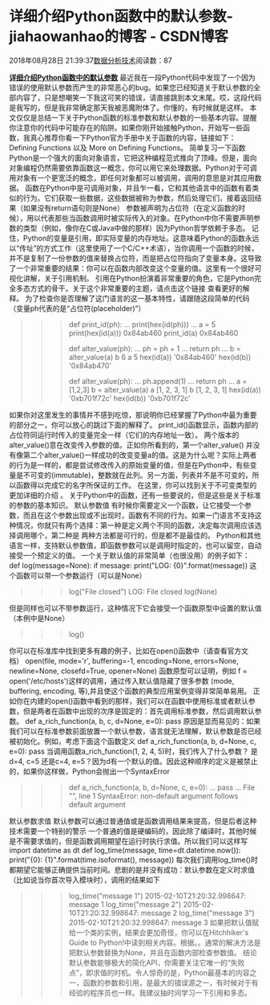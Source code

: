 
# 详细介绍Python函数中的默认参数​​​​​​​ - jiahaowanhao的博客 - CSDN博客


2018年08月28日 21:39:37[数据分析技术](https://me.csdn.net/jiahaowanhao)阅读数：87


**[详细介绍Python函数中的默认参数](http://cda.pinggu.org/view/26498.html)**
最近我在一段Python代码中发现了一个因为错误的使用默认参数而产生的非常恶心的bug。如果您已经知道关于默认参数的全部内容了，只是想嘲笑一下我这可笑的错误，请直接跳到本文末尾。哎，这段代码是我写的，但是我非常确定那天我被恶魔附体了。你懂的，有时候就是这样。
本文仅仅是总结一下关于Python函数的标准参数和默认参数的一些基本内容。提醒你注意你的代码中可能存在的陷阱。如果你刚开始接触Python，开始写一些函数，我真心推荐你看一下Python官方手册中关于函数的内容，链接如下：Defining Functions 以及 More on Defining Functions。
简单复习一下函数
Python是一个强大的面向对象语言，它把这种编程范式推向了顶峰。但是，面向对象编程仍然需要依靠函数这一概念，你可以用它来处理数据。Python对于可调用对象有一个更宽泛的概念，即任何对象都可以被调用，调用的意思是对其应用数据。
函数在Python中是可调用对象，并且乍一看，它和其他语言中的函数有着类似的行为。它们获取一些数据，这些数据被称为参数，然后处理它们，接着返回结果（如果没有return语句则是None）
参数被声明为占位符（在定义函数的时候），用以代表那些当函数调用时被实际传入的对象。在Python中你不需要声明参数的类型（例如，像你在C或Java中做的那样）因为Python哲学依赖于多态。
记住，Python的变量是引用，即实际变量的内存地址。这意味着Python的函数永远以“传址”的方式工作（这里使用了一个C/C++术语），当你调用一个函数的时候，并不是复制了一份参数的值来替换占位符，而是把占位符指向了变量本身。这导致了一个非常重要的结果：你可以在函数内部改变这个变量的值。这里有一个很好可视化讲解，关于引用机制。
引用在Python扮演着非常重要的角色，它是Python完全多态方式的骨干。关于这个非常重要的主题，请点击这个链接 查看更好的解释。
为了检查你是否理解了这门语言的这一基本特性，请跟随这段简单的代码（变量ph代表的是“占位符(placeholder)”）
>>> def print_id(ph):
... print(hex(id(ph)))
...
>>> a = 5
>>> print(hex(id(a)))
0x84ab460
>>> print_id(a)
0x84ab460
>>>
>>> def alter_value(ph):
... ph = ph + 1
... return ph
...
>>> b = alter_value(a)
>>> b
6
>>> a
5
>>> hex(id(a))
'0x84ab460'
>>> hex(id(b))
'0x84ab470'
>>>
>>> def alter_value(ph):
... ph.append(1)
... return ph
...
>>> a = [1,2,3]
>>> b = alter_value(a)
>>> a
[1, 2, 3, 1]
>>> b
[1, 2, 3, 1]
>>> hex(id(a))
'0xb701f72c'
>>> hex(id(b))
'0xb701f72c'
>>>
如果你对这里发生的事情并不感到吃惊，那说明你已经掌握了Python中最为重要的部分之一，你可以放心的跳过下面的解释了。
print_id()函数显示，函数内部的占位符同运行时传入的变量完全一样（它们的内存地址一致）。
两个版本的alter_value()意在改变传入参数的值。正如你所看到的，第一个alter_value() 并没有像第二个alter_value()一样成功的改变变量a的值。这是为什么呢？实际上两者的行为是一样的，都是尝试修改传入的原始变量的值，但是在Python中，有些变量是不可变的(immutable)，整数就在此列。另一方面，列表并不是不可变的，所以函数得以完成它的名字所保证的工作。 在这里，你可以找到关于不可变类型的更加详细的介绍 。
关于Python中的函数，还有一些要说的，但是这些是关于标准的参数的基本知识。
默认参数值
有时候你需要定义一个函数，让它接受一个参数，而且在这个参数出现或不出现时，函数有不同的行为。如果一门语言不支持这种情况，你就只有两个选择：第一种是定义两个不同的函数，决定每次调用应该选择调用哪个，第二种是 两种方法都是可行的，但是都不是最佳的。
Python和其他语言一样，支持默认参数值，即函数参数可以是调用时指定的，也可以留空，自动接受一个预定义的值。
一个关于默认值的非常简单（也很没用）的例子如下：
def log(message=None):
if message:
print("LOG: {0}".format(message))
这个函数可以带一个参数运行（可以是None）
>>> log("File closed")
LOG: File closed
>>> log(None)
>>>
但是同样也可以不带参数运行，这种情况下它会接受一个函数原型中设置的默认值（本例中是None）
>>> log()
>>>
你可以在标准库中找到更多有趣的例子，比如在open()函数中（请查看官方文档）
open(file, mode='r', buffering=-1, encoding=None, errors=None, newline=None, closefd=True, opener=None)
函数原型可以证明，例如 f = open('/etc/hosts')这样的调用，通过传入默认值隐藏了很多参数 (mode, buffering, encoding, 等),并且使这个函数的典型应用案例变得非常简单易用。
正如你在内建的open()函数中看到的那样，我们可以在函数中使用标准或者默认参数，但是两者在函数中出现的次序是固定的：首先调用标准参数，然后调用默认参数。
def a_rich_function(a, b, c, d=None, e=0):
pass
原因是显而易见的：如果我们可以在标准参数前面放置一个默认参数，语言就无法理解，默认参数是否已经被初始化。例如，考虑下面这个函数定义
def a_rich_function(a, b, d=None, c, e=0):
pass
当调用函数a_rich_function(1, 2, 4, 5)时，我们传入了什么参数？ 是d=4, c=5 还是c=4, e=5？因为d有一个默认的值。因此这种顺序的定义是被禁止的，如果你这样做，Python会抛出一个SyntaxError
>>> def a_rich_function(a, b, d=None, c, e=0):
... pass
...
File "<stdin>", line 1
SyntaxError: non-default argument follows default argument
>>>
默认参数求值
默认参数可以通过普通值或是函数调用结果来提高，但是后者这种技术需要一个特别的警示
一个普通的值是硬编码的，因此除了编译时，其他时候是不需要求值的，但是函数调用期望在运行时执行求值。所以我们可以这样写
import datetime as dt
def log_time(message, time=dt.datetime.now()):
print("{0}: {1}".format(time.isoformat(), message))
每次我们调用log_time()时都期望它能够正确提供当前时间。悲剧的是并没有成功：默认参数在定义时求值（比如说当你首次导入模块时），调用的结果如下
>>> log_time("message 1")
2015-02-10T21:20:32.998647: message 1
>>> log_time("message 2")
2015-02-10T21:20:32.998647: message 2
>>> log_time("message 3")
2015-02-10T21:20:32.998647: message 3
如果把默认值赋给一个类的实例，结果会更加奇怪，你可以在Hitchhiker's Guide to Python!中读到相关内容。根据。。通常的解决方法是把默认参数替换为None，并且在函数内部检查参数值。
结论
默认参数能够极大的简化API，你需要关注它唯一的“失败点”，即求值的时机。令人惊奇的是，Python最基本的内容之一，函数的参数和引用，是最大的错误源之一，有时候对于有经验的程序员也一样。我建议抽时间学习一下引用和多态。

